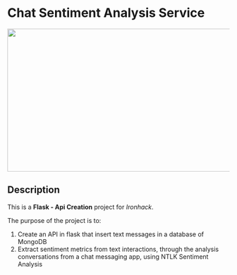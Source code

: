 # Chat Sentiment Analysis Service
<img src="https://www.elclick.news/wp-content/uploads/2019/08/chat-online.jpg" width="650" height="325" />

## Description
This is a **Flask - Api Creation** project for *Ironhack*.

The purpose of the project is to:
1) Create an API in flask that insert text messages in a database of MongoDB
2) Extract sentiment metrics from text interactions, through the analysis conversations from a chat messaging app, using NTLK Sentiment Analysis


 